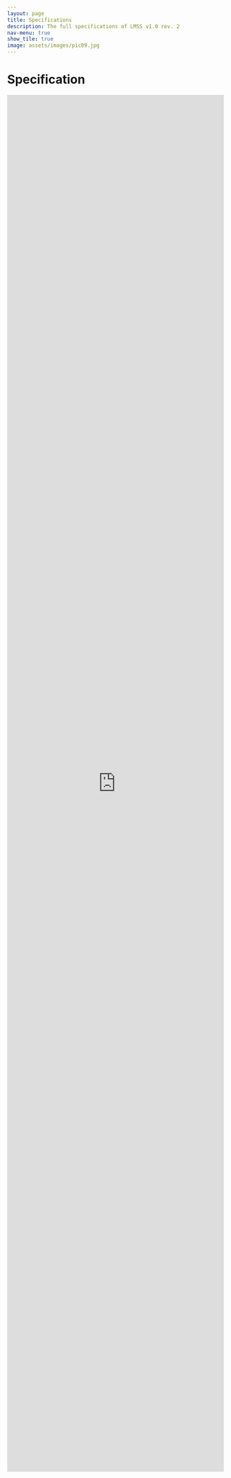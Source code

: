 ```yaml
---
layout: page
title: Specifications
description: The full specifications of LMSS v1.0 rev. 2
nav-menu: true
show_tile: true
image: assets/images/pic09.jpg
---
```


# Specification
<iframe src="http://docs.google.com/gview?url=http://lmss.io/assets/pdf/SALI-LMSS-1.0-rev2c.pdf&embedded=true" style="width:100%; height:80vh;" frameborder="0"></iframe>
